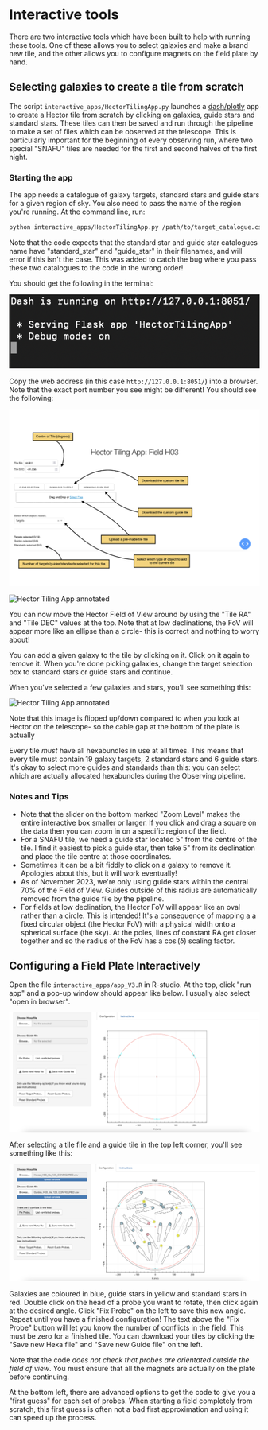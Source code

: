 # Interactive tools

There are two interactive tools which have been built to help with running these tools. One of these allows you to select galaxies and make a brand new tile, and the other allows you to configure magnets on the field plate by hand.

## Selecting galaxies to create a tile from scratch

The script `interactive_apps/HectorTilingApp.py` launches a [dash/plotly](https://dash.plotly.com/) app to create a Hector tile from scratch by clicking on galaxies, guide stars and standard stars. These tiles can then be saved and run through the pipeline to make a set of files which can be observed at the telescope. This is particularly important for the beginning of every observing run, where two special "SNAFU" tiles are needed for the first and second halves of the first night.

### Starting the app

The app needs a catalogue of galaxy targets, standard stars and guide stars for a given region of sky. You also need to pass the name of the region you're running. At the command line, run:

```bash
python interactive_apps/HectorTilingApp.py /path/to/target_catalogue.csv /path/to/standard_star_catalogue.csv /path/to/guide_star_catalogue.csv field_name
```

Note that the code expects that the standard star and guide star catalogues name have "standard_star" and "guide_star" in their filenames, and will error if this isn't the case. This was added to catch the bug where you pass these two catalogues to the code in the wrong order!

You should get the following in the terminal:

![Terminal output from running HectorTilingApp.py](img/tile_app_terminal.png)

Copy the web address (in this case `http://127.0.0.1:8051/`) into a browser. Note that the exact port number you see might be different! You should see the following:

![Hector Tiling App annotated](img/Interactive_App_1_annotated.png)

![Hector Tiling App annotated](img/Interactive_App_2_annotated.png)

You can now move the Hector Field of View around by using the "Tile RA" and "Tile DEC" values at the top. Note that at low declinations, the FoV will appear more like an ellipse than a circle- this is correct and nothing to worry about!

You can add a given galaxy to the tile by clicking on it. Click on it again to remove it. When you're done picking galaxies, change the target selection box to standard stars or guide stars and continue. 

When you've selected a few galaxies and stars, you'll see something this:

![Hector Tiling App annotated](img/Interactive_App_3_annotated.png)

Note that this image is flipped up/down compared to when you look at Hector on the telescope- so the cable gap at the bottom of the plate is actually 

Every tile *must* have all hexabundles in use at all times. This means that every tile must contain 19 galaxy targets, 2 standard stars and 6 guide stars. It's okay to select more guides and standards than this: you can select which are actually allocated hexabundles during the Observing pipeline.

### Notes and Tips

* Note that the slider on the bottom marked "Zoom Level" makes the entire interactive box smaller or larger. If you click and drag a square on the data then you can zoom in on a specific region of the field. 
* For a SNAFU tile, we need a guide star located 5" from the centre of the tile. I find it easiest to pick a guide star, then take 5" from its declination and place the tile centre at those coordinates.
* Sometimes it can be a bit fiddly to click on a galaxy to remove it. Apologies about this, but it will work eventually!
* As of November 2023, we're only using guide stars within the central 70% of the Field of View. Guides outside of this radius are automatically removed from the guide file by the pipeline. 
* For fields at low declination, the Hector FoV will appear like an oval rather than a circle. This is intended! It's a consequence of mapping a a fixed circular object (the Hector FoV) with a physical width onto a spherical surface (the sky). At the poles, lines of constant RA get closer together and so the radius of the FoV has a $\cos(\delta)$ scaling factor.


## Configuring a Field Plate Interactively

Open the file `interactive_apps/app_V3.R` in R-studio. At the top, click "run app" and a pop-up window should appear like below. I usually also select "open in browser". 

![Starting screen of the interactive configuration app](img/Config_App.png)

After selecting a tile file and a guide tile in the top left corner, you'll see something like this:

![Interactive Apps with probes](img/Config_App_with_Probes.png)

Galaxies are coloured in blue, guide stars in yellow and standard stars in red. Double click on the head of a probe you want to rotate, then click again at the desired angle. Click "Fix Probe" on the left to save this new angle. Repeat until you have a finished configuration! The text above the "Fix Probe" button will let you know the number of conflicts in the field. This must be zero for a finished tile. You can download your tiles by clicking the "Save new Hexa file" and "Save new Guide file" on the left.

Note that the code _does not check that probes are orientated outside the field of view_. You must ensure that all the magnets are actually on the plate before continuing. 

At the bottom left, there are advanced options to get the code to give you a "first guess" for each set of probes. When starting a field completely from scratch, this first guess is often not a bad first approximation and using it can speed up the process.